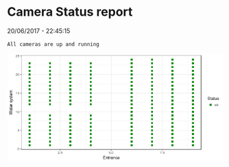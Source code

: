 Camera Status report
================
20/06/2017 - 22:45:15

    All cameras are up and running

![](camreport_files/figure-markdown_github/unnamed-chunk-2-1.png)
